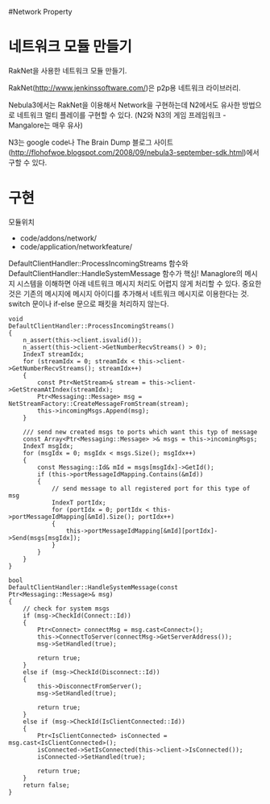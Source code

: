 #Network Property

# 네트워크 모듈 만들기 #

RakNet을 사용한 네트워크 모듈 만들기.

RakNet(http://www.jenkinssoftware.com/)은 p2p용 네트워크 라이브러리.

Nebula3에서는 RakNet을 이용해서 Network을 구현하는데 N2에서도 유사한 방법으로 네트워크 멀티 플레이를 구현할 수 있다. (N2와 N3의 게임 프레임워크 - Mangalore는 매우 유사)

N3는 google code나 The Brain Dump 블로그 사이트(http://flohofwoe.blogspot.com/2008/09/nebula3-september-sdk.html)에서 구할 수 있다.

# 구현 #

모듈위치
  * code/addons/network/
  * code/application/networkfeature/

DefaultClientHandler::ProcessIncomingStreams 함수와 DefaultClientHandler::HandleSystemMessage 함수가 핵심! Managlore의 메시지 시스템을 이해하면 아래 네트워크 메시지 처리도 어렵지 않게 처리할 수 있다. 중요한 것은 기존의 메시지에 메시지 아이디를 추가해서 네트워크 메시지로 이용한다는 것. switch 문이나 if-else 문으로 패킷을 처리하지 않는다.

```
void 
DefaultClientHandler::ProcessIncomingStreams()
{
    n_assert(this->client.isvalid());
    n_assert(this->client->GetNumberRecvStreams() > 0);
    IndexT streamIdx;
    for (streamIdx = 0; streamIdx < this->client->GetNumberRecvStreams(); streamIdx++)
    {
        const Ptr<NetStream>& stream = this->client->GetStreamAtIndex(streamIdx);
        Ptr<Messaging::Message> msg = NetStreamFactory::CreateMessageFromStream(stream);
        this->incomingMsgs.Append(msg);
    }

    /// send new created msgs to ports which want this typ of message
    const Array<Ptr<Messaging::Message> >& msgs = this->incomingMsgs;
    IndexT msgIdx;
    for (msgIdx = 0; msgIdx < msgs.Size(); msgIdx++)
    {
        const Messaging::Id& mId = msgs[msgIdx]->GetId();
        if (this->portMessageIdMapping.Contains(&mId))
        {
            // send message to all registered port for this type of msg
            IndexT portIdx;
            for (portIdx = 0; portIdx < this->portMessageIdMapping[&mId].Size(); portIdx++)
            {
                this->portMessageIdMapping[&mId][portIdx]->Send(msgs[msgIdx]);
            }
        }
    }
}
```

```
bool 
DefaultClientHandler::HandleSystemMessage(const Ptr<Messaging::Message>& msg)
{
    // check for system msgs
    if (msg->CheckId(Connect::Id))
    {
        Ptr<Connect> connectMsg = msg.cast<Connect>();
        this->ConnectToServer(connectMsg->GetServerAddress());
        msg->SetHandled(true);

        return true;
    }
    else if (msg->CheckId(Disconnect::Id))
    {
        this->DisconnectFromServer();
        msg->SetHandled(true);

        return true;
    }
    else if (msg->CheckId(IsClientConnected::Id))
    {
        Ptr<IsClientConnected> isConnected = msg.cast<IsClientConnected>();
        isConnected->SetIsConnected(this->client->IsConnected());
        isConnected->SetHandled(true);

        return true;
    }
    return false;
}
```